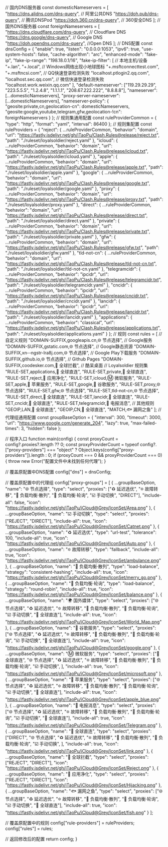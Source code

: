 // 国内DNS服务器
const domesticNameservers = [
  "https://dns.alidns.com/dns-query", // 阿里公共DNS
  "https://doh.pub/dns-query", // 腾讯DNSPod
  "https://doh.360.cn/dns-query", // 360安全DNS
];
// 国外DNS服务器
const foreignNameservers = [
  "https://dns.cloudflare.com/dns-query", // Cloudflare DNS
  "https://dns.google/dns-query", // Google DNS
  "https://doh.opendns.com/dns-query", //Open DNS
];
// DNS配置
const dnsConfig = {
  "enable": true,
  "listen": "0.0.0.0:1053",
  "ipv6": true,
  "use-system-hosts": false,
  "cache-algorithm": "arc",
  "enhanced-mode": "fake-ip",
  "fake-ip-range": "198.18.0.1/16",
  "fake-ip-filter": [
    // 本地主机/设备
    "+.lan",
    "+.local",
    // Windows网络出现小地球图标
    "+.msftconnecttest.com",
    "+.msftncsi.com",
    // QQ快速登录检测失败
    "localhost.ptlogin2.qq.com",
    "localhost.sec.qq.com",
    // 微信快速登录检测失败
    "localhost.work.weixin.qq.com"
  ],
  "default-nameserver": ["119.29.29.29", "223.5.5.5", "1.2.4.8", "1.1.1.1", "208.67.222.222", "8.8.8.8"],
  "nameserver": [...domesticNameservers],
  "proxy-server-nameserver": [...domesticNameservers],
  "nameserver-policy": {
    "geosite:private,cn,geolocation-cn": domesticNameservers,
    "geosite:google,youtube,telegram,gfw,geolocation-!cn": foreignNameservers
  }
};
// 规则集通用配置
const ruleProviderCommon = {
  "type": "http",
  "format": "yaml",
  "interval": 86400
};
// 规则集配置
const ruleProviders = {
  "reject": {
    ...ruleProviderCommon,
    "behavior": "domain",
    "url": "https://fastly.jsdelivr.net/gh/iTaoPu/Clash.Rules@release/reject.txt",
    "path": "./ruleset/loyalsoldier/reject.yaml"
  },
  "icloud": {
    ...ruleProviderCommon,
    "behavior": "domain",
    "url": "https://fastly.jsdelivr.net/gh/iTaoPu/Clash.Rules@release/icloud.txt",
    "path": "./ruleset/loyalsoldier/icloud.yaml"
  },
  "apple": {
    ...ruleProviderCommon,
    "behavior": "domain",
    "url": "https://fastly.jsdelivr.net/gh/iTaoPu/Clash.Rules@release/apple.txt",
    "path": "./ruleset/loyalsoldier/apple.yaml"
  },
  "google": {
    ...ruleProviderCommon,
    "behavior": "domain",
    "url": "https://fastly.jsdelivr.net/gh/iTaoPu/Clash.Rules@release/google.txt",
    "path": "./ruleset/loyalsoldier/google.yaml"
  },
  "proxy": {
    ...ruleProviderCommon,
    "behavior": "domain",
    "url": "https://fastly.jsdelivr.net/gh/iTaoPu/Clash.Rules@release/proxy.txt",
    "path": "./ruleset/loyalsoldier/proxy.yaml"
  },
  "direct": {
    ...ruleProviderCommon,
    "behavior": "domain",
    "url": "https://fastly.jsdelivr.net/gh/iTaoPu/Clash.Rules@release/direct.txt",
    "path": "./ruleset/loyalsoldier/direct.yaml"
  },
  "private": {
    ...ruleProviderCommon,
    "behavior": "domain",
    "url": "https://fastly.jsdelivr.net/gh/iTaoPu/Clash.Rules@release/private.txt",
    "path": "./ruleset/loyalsoldier/private.yaml"
  },
  "gfw": {
    ...ruleProviderCommon,
    "behavior": "domain",
    "url": "https://fastly.jsdelivr.net/gh/iTaoPu/Clash.Rules@release/gfw.txt",
    "path": "./ruleset/loyalsoldier/gfw.yaml"
  },
  "tld-not-cn": {
    ...ruleProviderCommon,
    "behavior": "domain",
    "url": "https://fastly.jsdelivr.net/gh/iTaoPu/Clash.Rules@release/tld-not-cn.txt",
    "path": "./ruleset/loyalsoldier/tld-not-cn.yaml"
  },
  "telegramcidr": {
    ...ruleProviderCommon,
    "behavior": "ipcidr",
    "url": "https://fastly.jsdelivr.net/gh/iTaoPu/Clash.Rules@release/telegramcidr.txt",
    "path": "./ruleset/loyalsoldier/telegramcidr.yaml"
  },
  "cncidr": {
    ...ruleProviderCommon,
    "behavior": "ipcidr",
    "url": "https://fastly.jsdelivr.net/gh/iTaoPu/Clash.Rules@release/cncidr.txt",
    "path": "./ruleset/loyalsoldier/cncidr.yaml"
  },
  "lancidr": {
    ...ruleProviderCommon,
    "behavior": "ipcidr",
    "url": "https://fastly.jsdelivr.net/gh/iTaoPu/Clash.Rules@release/lancidr.txt",
    "path": "./ruleset/loyalsoldier/lancidr.yaml"
  },
  "applications": {
    ...ruleProviderCommon,
    "behavior": "classical",
    "url": "https://fastly.jsdelivr.net/gh/iTaoPu/Clash.Rules@release/applications.txt",
    "path": "./ruleset/loyalsoldier/applications.yaml"
  }
};
// 规则
const rules = [
  // 自定义规则
  "DOMAIN-SUFFIX,googleapis.cn,🌐 节点选择", // Google服务
  "DOMAIN-SUFFIX,gstatic.com,🌐 节点选择", // Google静态资源
  "DOMAIN-SUFFIX,xn--ngstr-lra8j.com,🌐 节点选择", // Google Play下载服务
  "DOMAIN-SUFFIX,github.io,🌐 节点选择", // Github Pages
  "DOMAIN-SUFFIX,coodesker.com,🛑 全球拦截", // 酷呆桌面
  // Loyalsoldier 规则集
  "RULE-SET,applications,🎯 全球直连",
  "RULE-SET,private,🎯 全球直连",
  "RULE-SET,reject,🍃 应用净化",
  "RULE-SET,icloud,Ⓜ️ 微软服务",
  "RULE-SET,apple,🍎 苹果服务",
  "RULE-SET,google,📢 谷歌服务",
  "RULE-SET,proxy,🌐 节点选择",
  "RULE-SET,gfw,🌐 节点选择",
  "RULE-SET,tld-not-cn,🌐 节点选择",
  "RULE-SET,direct,🎯 全球直连",
  "RULE-SET,lancidr,🎯 全球直连",
  "RULE-SET,cncidr,🎯 全球直连",
  "RULE-SET,telegramcidr,📲 电报消息",
  // 其他规则
  "GEOIP,LAN,🎯 全球直连",
  "GEOIP,CN,🎯 全球直连",
  "MATCH,🐟 漏网之鱼"
];
// 代理组通用配置
const groupBaseOption = {
  "interval": 300,
  "timeout": 3000,
  "url": "https://www.google.com/generate_204",
  "lazy": true,
  "max-failed-times": 3,
  "hidden": false
};

// 程序入口
function main(config) {
  const proxyCount = config?.proxies?.length ?? 0;
  const proxyProviderCount =
    typeof config?.["proxy-providers"] === "object" ? Object.keys(config["proxy-providers"]).length : 0;
  if (proxyCount === 0 && proxyProviderCount === 0) {
    throw new Error("配置文件中未找到任何代理");
  }

  // 覆盖原配置中DNS配置
  config["dns"] = dnsConfig;

  // 覆盖原配置中的代理组
  config["proxy-groups"] = [
    {
      ...groupBaseOption,
      "name": "🌐 节点选择",
      "type": "select",
      "proxies": ["♻️ 延迟选优", "🔯 故障转移", "🔮 负载均衡·散列", "🔮 负载均衡·轮询", "☑️ 手动切换", "DIRECT"],
      "include-all": false,
      "icon": "https://fastly.jsdelivr.net/gh/iTaoPu/iCloud@Grey/IconSet/Area.png"
    },
    {
      ...groupBaseOption,
      "name": "☑️ 手动切换",
      "type": "select",
      "proxies": ["REJECT", "DIRECT"],
      "include-all": true,
      "icon": "https://fastly.jsdelivr.net/gh/iTaoPu/iCloud@Grey/IconSet/Catnet.png"
    },
    {
      ...groupBaseOption,
      "name": "♻️ 延迟选优",
      "type": "url-test",
      "tolerance": 100,
      "include-all": true,
      "icon": "https://fastly.jsdelivr.net/gh/iTaoPu/iCloud@Grey/IconSet/Auto.png"
    },
    {
      ...groupBaseOption,
      "name": "🔯 故障转移",
      "type": "fallback",
      "include-all": true,
      "icon": "https://fastly.jsdelivr.net/gh/iTaoPu/iCloud@Grey/IconSet/ambulance.png"
    },
    {
      ...groupBaseOption,
      "name": "🔮 负载均衡·散列",
      "type": "load-balance",
      "strategy": "consistent-hashing",
      "include-all": true,
      "icon": "https://fastly.jsdelivr.net/gh/iTaoPu/iCloud@Grey/IconSet/merry_go.png"
    },
    {
      ...groupBaseOption,
      "name": "🔮 负载均衡·轮询",
      "type": "load-balance",
      "strategy": "round-robin",
      "include-all": true,
      "icon": "https://fastly.jsdelivr.net/gh/iTaoPu/iCloud@Grey/IconSet/balance.png"
    },
    {
      ...groupBaseOption,
      "name": "🌍 国外媒体",
      "type": "select",
      "proxies": ["🌐 节点选择", "♻️ 延迟选优", "🔯 故障转移", "🔮 负载均衡·散列", "🔮 负载均衡·轮询", "☑️ 手动切换", "🎯 全球直连"],
      "include-all": true,
      "icon": "https://fastly.jsdelivr.net/gh/iTaoPu/iCloud@Grey/IconSet/World_Map.png"
    },
    {
      ...groupBaseOption,
      "name": "📢 谷歌服务",
      "type": "select",
      "proxies": ["🌐 节点选择", "♻️ 延迟选优", "🔯 故障转移", "🔮 负载均衡·散列", "🔮 负载均衡·轮询", "☑️ 手动切换", "🎯 全球直连"],
      "include-all": true,
      "icon": "https://fastly.jsdelivr.net/gh/iTaoPu/iCloud@Grey/IconSet/google.png"
    },
    {
      ...groupBaseOption,
      "name": "Ⓜ️ 微软服务",
      "type": "select",
      "proxies": ["🎯 全球直连", "🌐 节点选择", "♻️ 延迟选优", "🔯 故障转移", "🔮 负载均衡·散列", "🔮 负载均衡·轮询", "☑️ 手动切换", ],
      "include-all": true,
      "icon": "https://fastly.jsdelivr.net/gh/iTaoPu/iCloud@Grey/IconSet/microsoft.png"
    },
    {
      ...groupBaseOption,
      "name": "🍎 苹果服务",
      "type": "select",
      "proxies": ["🌐 节点选择", "♻️ 延迟选优", "🔯 故障转移", "🔮 负载均衡·散列", "🔮 负载均衡·轮询", "☑️ 手动切换", "🎯 全球直连"],
      "include-all": true,
      "icon": "https://fastly.jsdelivr.net/gh/iTaoPu/iCloud@Grey/IconSet/apple_blue.png"
    },
    {
      ...groupBaseOption,
      "name": "📲 电报消息",
      "type": "select",
      "proxies": ["🌐 节点选择", "♻️ 延迟选优", "🔯 故障转移", "🔮 负载均衡·散列", "🔮 负载均衡·轮询", "☑️ 手动切换", "🎯 全球直连"],
      "include-all": true,
      "icon": "https://fastly.jsdelivr.net/gh/iTaoPu/iCloud@Grey/IconSet/Telegram.png"
    },
    {
      ...groupBaseOption,
      "name": "🎯 全球直连",
      "type": "select",
      "proxies": ["DIRECT", "🌐 节点选择", "♻️ 延迟选优", "🔯 故障转移", "🔮 负载均衡·散列", "🔮 负载均衡·轮询", "☑️ 手动切换", ],
      "include-all": true,
      "icon": "https://fastly.jsdelivr.net/gh/iTaoPu/iCloud@Grey/IconSet/link.png"
    },
    {
      ...groupBaseOption,
      "name": "🛑 全球拦截",
      "type": "select",
      "proxies": ["REJECT", "DIRECT"],
      "icon": "https://fastly.jsdelivr.net/gh/iTaoPu/iCloud@Grey/IconSet/Reject.png"
    },
    {
      ...groupBaseOption,
      "name": "🍃 应用净化",
      "type": "select",
      "proxies": ["REJECT", "DIRECT"],
      "icon": "https://fastly.jsdelivr.net/gh/iTaoPu/iCloud@Grey/IconSet/Hijacking.png"
    },
    {
      ...groupBaseOption,
      "name": "🐟 漏网之鱼",
      "type": "select",
      "proxies": ["🌐 节点选择", "♻️ 延迟选优", "🔯 故障转移", "🔮 负载均衡·散列", "🔮 负载均衡·轮询", "☑️ 手动切换", "🎯 全球直连"],
      "include-all": true,
      "icon": "https://fastly.jsdelivr.net/gh/iTaoPu/iCloud@Grey/IconSet/fish.png"
    }
  ];

  // 覆盖原配置中的规则
  config["rule-providers"] = ruleProviders;
  config["rules"] = rules;

  // 返回修改后的配置
  return config;
}

